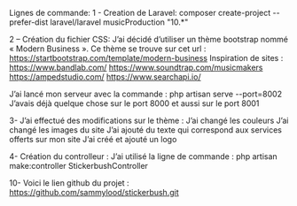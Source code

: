 Lignes de commande:
1 - Creation de Laravel:
composer create-project --prefer-dist laravel/laravel musicProduction "10.*" 

2 – Création du fichier CSS:
J’ai décidé d’utiliser un thème bootstrap nommé « Modern Business ». Ce thème se trouve sur cet url : https://startbootstrap.com/template/modern-business
Inspiration de sites :
 https://www.bandlab.com/
https://www.soundtrap.com/musicmakers
https://ampedstudio.com/
https://www.searchapi.io/

J’ai lancé mon serveur avec la commande :
php artisan serve --port=8002 
J’avais déjà quelque chose sur le port 8000 et aussi sur le port 8001

3- J’ai effectué des modifications sur le thème :
	J’ai changé les couleurs
	J’ai changé les images du site
	J’ai ajouté du texte qui correspond aux services offerts sur mon site
	J’ai créé et ajouté un logo



4- Création du controlleur :
J’ai utilisé la ligne de commande :
php artisan make:controller StickerbushController
 


10- Voici le lien github du projet :
https://github.com/sammylood/stickerbush.git

